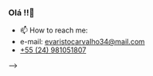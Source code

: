 ### Olá !!👋



- 📫 How to reach me:
- e-mail: evaristocarvalho34@mail.com
- [+55 (24) 981051807](https://api.whatsapp.com/send?phone=5524981051807)

-->
